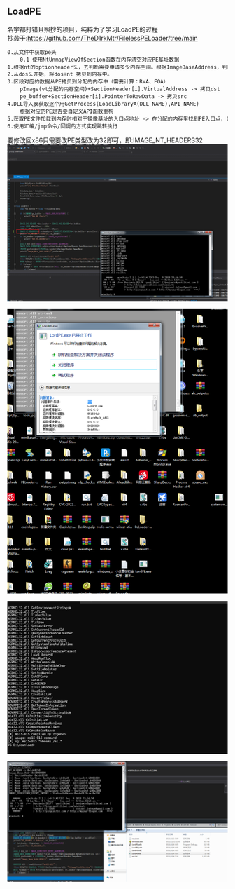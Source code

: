 ## LoadPE ##
名字都打错且照抄的项目，纯粹为了学习LoadPE的过程    
抄袭于:https://github.com/TheD1rkMtr/FilelessPELoader/tree/main    


```txt
0.从文件中获取pe头
    0.1 使用NtUnmapViewOfSection函数在内存清空对应PE基址数据
1.根据nt的optionheader头，去判断需要申请多少内存空间。根据ImageBaseAddress，判断申请内存的基址
2.从dos头开始，将dos+nt 拷贝到内存中。
3.区段对应的数据从PE拷贝到分配的内存中（需要计算：RVA、FOA）
    pImage(vt分配的内存空间)+SectionHeader[i].VirtualAddress -> 拷贝dst
    pe_buffer+SectionHeader[i].PointerToRawData -> 拷贝src
4.DLL导入表获取逐个用GetProcess(LoadLibraryA(DLL_NAME),API_NAME)
    根据对应的PE是否要自定义API函数重构
5.获取PE文件加载到内存时相对于镜像基址的入口点地址 -> 在分配的内存里找到PE入口点，(size_t)(pImage)+nt_header->OptionalHeader.AddressOfEntryPoint
6.使用汇编/jmp命令/回调的方式实现跳转执行
```

要修改回x86只需要改PE类型改为32即可，即:IMAGE_NT_HEADERS32
![](img/1.png)

![](img/2.png)

![](img/3.png)

![](img/4.png)

